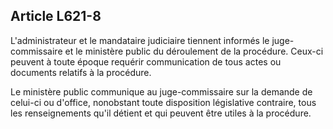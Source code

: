 Article L621-8
----
L'administrateur et le mandataire judiciaire tiennent informés le
juge-commissaire et le ministère public du déroulement de la procédure. Ceux-ci
peuvent à toute époque requérir communication de tous actes ou documents
relatifs à la procédure.

Le ministère public communique au juge-commissaire sur la demande de celui-ci ou
d'office, nonobstant toute disposition législative contraire, tous les
renseignements qu'il détient et qui peuvent être utiles à la procédure.
